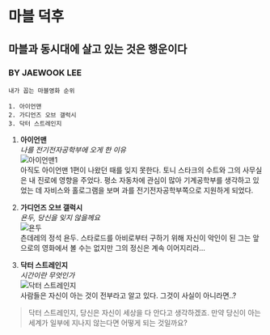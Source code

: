 # 마블 덕후
## 마블과 동시대에 살고 있는 것은 행운이다
### BY JAEWOOK LEE

~~~
내가 꼽는 마블영화 순위

1. 아이언맨
2. 가디언즈 오브 갤럭시
3. 닥터 스트레인지
~~~

1. __아이언맨__  
*나를 전기전자공학부에 오게 한 이유*  
![아이언맨1](http://mblogthumb1.phinf.naver.net/MjAxODA0MDJfMTUw/MDAxNTIyNjQ2NDU5Mjgy.1J_gOlUEnH70--TPj21MmvSrLahtFWXcpcfVTHzpm2Qg.pV76h5YDtBoQ59C2XOMtDcl6rvKQFM2Y1h3yopuLTZcg.JPEG.iisziia/2.jpg?type=w800)  
아직도 아이언맨 1편이 나왔던 때를 잊지 못한다. 토니 스타크의 수트와 그의 사무실은 내 진로에 영향을 주었다. 평소 자동차에 관심이 많아 기계공학부를 생각하고 있었는 데 자비스와 홀로그램을 보며 과를 전기전자공학부쪽으로 지원하게 되었다.

2. __가디언즈 오브 갤럭시__  
*욘두, 당신을 잊지 않을께요*  
![욘두](http://t1.daumcdn.net/liveboard/movie/750781ebc6c24b38b845d8ccd89e4f11.JPG)  
츤데레의 정석 욘두. 스타로드를 아비로부터 구하기 위해 자신이 악인이 된 그는 앞으로의 영화에서 볼 수는 없지만 그의 정신은 계속 이어지리라...

3. __닥터 스트레인지__  
*시간이란 무엇인가*  
![닥터 스트레인지](http://hanhodaily.com/news/photo/201610/50016_9059_752.jpg)  
사람들은 자신이 아는 것이 전부라고 알고 있다. 그것이 사실이 아니라면..?
> 닥터 스트레인지, 당신은 자신이 세상을 다 안다고 생각하겠죠. 만약 당신이 아는 세계가 일부에 지나지 않는다면 어떻게 되는 것일까요?  



